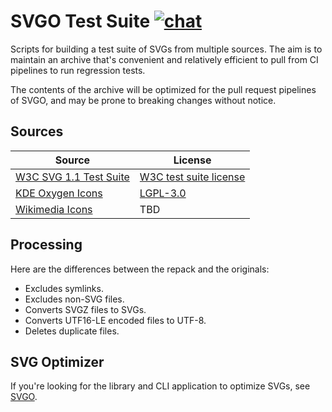 # SVGO Test Suite [![chat](https://img.shields.io/discord/815166721315831868)](https://discord.gg/z8jX8NYxrE)

Scripts for building a test suite of SVGs from multiple sources. The aim is to maintain an archive that's convenient and relatively efficient to pull from CI pipelines to run regression tests.

The contents of the archive will be optimized for the pull request pipelines of SVGO, and may be prone to breaking changes without notice.

## Sources

| Source | License |
|---|---|
| [W3C SVG 1.1 Test Suite](https://www.w3.org/Graphics/SVG/Test/20110816/) | [W3C test suite license](https://www.w3.org/copyright/test-suite-license-2023) |
| [KDE Oxygen Icons](https://download.kde.org/stable/frameworks/5.116/oxygen-icons-5.116.0.tar.xz.mirrorlist) | [LGPL-3.0](https://invent.kde.org/frameworks/oxygen-icons/-/blob/master/COPYING) |
| [Wikimedia Icons](https://commons.wikimedia.org/wiki/Main_Page) | TBD |

## Processing

Here are the differences between the repack and the originals:

* Excludes symlinks.
* Excludes non-SVG files.
* Converts SVGZ files to SVGs.
* Converts UTF16-LE encoded files to UTF-8.
* Deletes duplicate files.

## SVG Optimizer

If you're looking for the library and CLI application to optimize SVGs, see [SVGO](https://github.com/svg/svgo).
